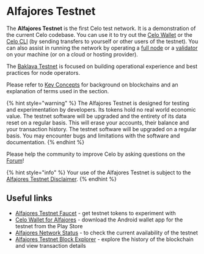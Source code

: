 # Alfajores Testnet

The **Alfajores Testnet** is the first Celo test network. It is a demonstration of the current Celo codebase. You can use it to try out the [Celo Wallet](https://celo.org/build/wallet) or the [Celo CLI](../../command-line-interface/introduction.md) \(by sending transfers to yourself or other users of the testnet\). You can also assist in running the network by operating a [full node](../baklava-testnet/running-a-full-node.md) or a [validator](https://github.com/celo-org/celo-monorepo/tree/4119908868c2bc4f09eb5900ecae501342d0e2a8/packages/docs/getting-started/running-a-validator.md) on your machine \(or on a cloud or hosting provider\).

The [Baklava Testnet](../baklava-testnet/) is focused on building operational experience and best practices for node operators.

Please refer to [Key Concepts](../../overview.md#background-and-key-concepts) for background on blockchains and an explanation of terms used in the section.

{% hint style="warning" %}
The Alfajores Testnet is designed for testing and experimentation by developers. Its tokens hold no real world economic value. The testnet software will be upgraded and the entirety of its data reset on a regular basis. This will erase your accounts, their balance and your transaction history. The testnet software will be upgraded on a regular basis. You may encounter bugs and limitations with the software and documentation.
{% endhint %}

Please help the community to improve Celo by asking questions on the [Forum](https://forum.celo.org/c/alfajores-testnet)!

{% hint style="info" %}
Your use of the Alfajores Testnet is subject to the [Alfajores Testnet Disclaimer](../../important-information/alfajores-testnet-disclaimer.md).
{% endhint %}

## Useful links

* [Alfajores Testnet Faucet](https://celo.org/build/faucet) - get testnet tokens to experiment with
* [Celo Wallet for Alfajores](https://celo.org/build/wallet) - download the Android wallet app for the testnet from the Play Store
* [Alfajores Network Status](https://alfajores-celostats.celo-testnet.org) - to check the current availability of the testnet
* [Alfajores Testnet Block Explorer](https://alfajores-blockscout.celo-testnet.org) - explore the history of the blockchain and view transaction details

